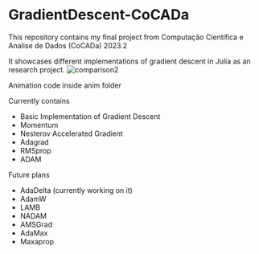 # GradientDescent-CoCADa
This repository contains my final project from Computação Científica e Analise de Dados (CoCADa) 2023.2 

It showcases different implementations of gradient descent in Julia as an research project.
![comparison2](https://github.com/Sobrenho/GradientDescent-CoCADa/assets/95420586/702ceb35-bf63-408d-a626-d4e974aef340)

Animation code inside anim folder

Currently contains
* Basic Implementation of Gradient Descent
* Momentum
* Nesterov Accelerated Gradient
* Adagrad
* RMSprop
* ADAM


Future plans
* AdaDelta (currently working on it)
* AdamW
* LAMB
* NADAM
* AMSGrad
* AdaMax
* Maxaprop
